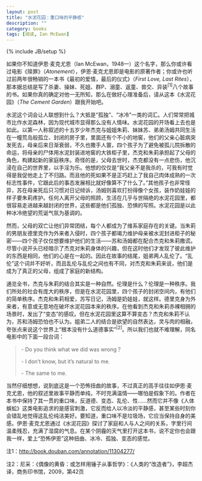 ```yaml
---
layout: post
title: "水泥花园：重口味的平静感"
description: ""
category: books
tags: [阅读, Ian McEwan]
---
```

{% include JB/setup %}

如果你不知道伊恩·麦克尤恩（Ian McEwan，1948—）这个名字，那么你或许看过电影《赎罪》（*Atonement*），伊恩·麦克尤恩即是电影的原著作者；你或许也听过前两年很畅销的一本书《最初的爱情，最后的仪式》（*First Love, Last Rites*），那本据总结是写了杀妻、操妹、死姐、群P、溺童、返童、兽交、异装<sup>[1]</sup>八个故事的书。如果你真的确定对他一无所知，那么在做好心理准备后，请从这本《水泥花园》（*The Cement Garden*）跟我开始吧。

水泥这个词会让人联想到什么？大抵是“孤独”、“冰冷”一类的词汇。人们常常把城市比作水泥森林，因为现代城市显得那么没有人情味。水泥花园的开场看上去也是如此。以第一人称叙述的十五岁少年杰克与姐姐朱莉、妹妹苏、弟弟汤姆共同生活在一幢荒岛般孤立、封闭的房子里，里面还有个不小的地窖，他们的父亲心脏病突发死去，母亲后来日渐衰弱，不久也撒手人寰，四个孩子为了避免被孤儿院拆散的命运，将母亲的尸体用水泥封装进地窖的大铁柜子里，杰克和朱莉承担起了父母的角色，构建起新的家庭秩序。奇怪的是，父母去世时，杰克都没有一点悲伤，他沉浸在自己的世界里，以手淫为乐。他想的仅仅是“我父亲不是我杀的，可我有时觉得是我促他走上了不归路。而且他的死如果不是正巧赶上了我自己肉体成熟的一次标志性事件，它跟此后的事态发展相比就好像算不了什么了。”其他孩子也非常怪异，苏在母亲死后只习惯对日记倾诉，汤姆则喜欢打扮得像个女孩，装作奶娃娃的样子要朱莉疼护。任何人离开父母的照顾，生活在几乎与世隔绝的水泥花园里，都很容易走进越来越封闭的世界，这些都是他们孤独、恐惧的写照。水泥花园是以此种冰冷绝望的荒诞气氛为基调的。

然而，父母的双亡让他们异常团结，每个人都成为了维系家庭存在的关键。当朱莉的男朋友德里克作为外来者入侵时，四个孩子都竭力维护母亲被水泥封进柜子的秘密——四个孩子仅仅想要维护他们的生活——苏和汤姆都在配合杰克和朱莉撒谎。尽管小说开头已经暗示了杰克对朱莉身体的兴趣，但在这时他们才发现了彼此维护的东西是相同，他们的心是在一起的。因此在故事的结尾，姐弟两人乱伦了。“乱伦”这个词并不好听，而且乱伦与乱伦之间也有不同，对杰克和朱莉来说，他们是成为了真正的父母，组成了家庭的新结构。

通览全书，杰克与朱莉的结合其实是一种自然。伦理是什么？伦理是一种秩序。我们所处的社会有庞大的秩序，但是在水泥花园里，四个孩子的封闭空间内，有他们的简单秩序。杰克和朱莉相爱，苏写日记，汤姆是奶娃娃，就这样。德里克身为外来者，有意或无意地在破坏水泥花园本来的秩序。在他看到杰克和朱莉赤裸相拥的场景时，发出了“变态”的感叹。但在水泥花园里这算不算变态？杰克和朱莉不认为，苏和汤姆恐怕也不认为。姐弟二人的结合是欲望的自然表达，灵与肉的相融，夸张点来说这个世界上“根本没有什么道德事实”<sup>[2]</sup>。所以我们也就不难理解，同名电影中的下面一段台词：

> \- Do you think what we did was wrong？
>
> \- I don’t know, but it’s natural to me.
> 
> \- The same to me.

当然仔细想想，说到底这是一个恐怖扭曲的故事，不过真正的高手往往如伊恩·麦克尤恩，他的叙述里故事平静而单纯，不时充满温情——哪怕是假象下的。作者在本书中保持了其一贯的重口味，反道德、变态、乱伦、性……然而它并不像《人体蜈蚣》这类电影追求的是感官刺激，它反而给人以冷淡的平静感，甚至某些时刻你会错乱地觉得这乱伦纯洁美好。要知道，重口味不是垃圾场，它应当保持自身的美感。伊恩·麦克尤恩通过《水泥花园》探讨了家庭和人与人之间的关系，字里行间温柔残忍，充满了湿腐的气息。在某个阴霾的天气里打开这本书，说不定你也会跟我一样，爱上“恐怖伊恩”这种扭曲、冰冷、孤独、变态的感觉。

注1：<http://book.douban.com/annotation/11304277/>

注2：尼采：《偶像的黄昏：或怎样用锤子从事哲学》：《人类的“改造者”》，李超杰译，商务印书馆，2009，第42页